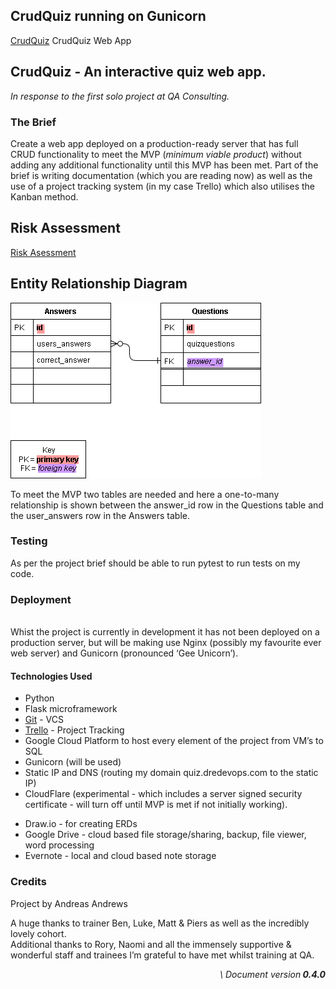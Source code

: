 ## CrudQuiz running on Gunicorn

[CrudQuiz](http://quiz.dredevops:5000) CrudQuiz Web App

## **CrudQuiz** - An __interactive__ quiz web app.

_In response to the first solo project at QA Consulting._


<!-- ### **Index**

<span style="text-decoration:underline;">Coming soon!</span> -->


### **The Brief**

Create a web app deployed on a production-ready server that has full CRUD functionality to meet the MVP (_minimum viable product_) without adding any additional functionality until this MVP has been met. Part of the brief is writing documentation (which you are reading now) as well as the use of a project tracking system (in my case Trello) which also utilises the Kanban method.




## Risk Assessment

[Risk Asessment](https://docs.google.com/document/d/e/2PACX-1vTrfSYyr-DdCGlFeKzCalICBrw_ku0WTiIBZj1q4u_WgoqHw3w1gg_Rl0veIr2TyJh_Sj0YZk62gJ6p/pub) 


## Entity Relationship Diagram


![ERD](assets/erd-2.png "Entity Relationship Diagram")


To meet the MVP two tables are needed and here a one-to-many relationship is shown between the answer_id row in the Questions table and the user_answers row in the Answers table.


### **Testing**

As per the project brief should be able to run pytest to run tests on my code.


### **Deployment**

 \
Whist the project is currently in development it has not been deployed on a production server, but will be making use Nginx (possibly my favourite ever web server) and Gunicorn (pronounced ‘Gee Unicorn’).


#### **Technologies Used**



*   Python
*   Flask microframework
*   [Git](https://github.com/dreops/crudquiz) - VCS
*   [Trello](https://trello.com/b/0sRfDybn/crudquiz-kanban) - Project Tracking
*   Google Cloud Platform to host every element of the project from VM’s to SQL
*   Gunicorn (will be used)
*   Static IP and DNS (routing my domain quiz.dredevops.com to the static IP)
*   CloudFlare (experimental - which includes a server signed security certificate - will turn off until MVP is met if not initially working).
<!-- *   Brotli (A CloudFlare feature "Speed up page load times for your visitor’s HTTPS traffic by applying Brotli compression.") will only work if https is configured (the port is open due to allowing HTTPS traffic on the VM) and the certificate has been issued on the domain by CloudFlare but the option to always use HTTPS is turned off for now until the MVP has been met and it's working via HTTP)
* If CloudFlare works then a countime timer will also appear on the site, and I wil 
 -->
* Draw.io - for creating ERDs
* Google Drive - cloud based file storage/sharing, backup, file viewer, word processing
* Evernote - local and cloud based note storage

### **Credits**

Project by Andreas Andrews

A huge thanks to trainer Ben, Luke, Matt & Piers as well as the incredibly lovely cohort. \
Additional thanks to Rory, Naomi and all the immensely supportive & wonderful staff and trainees I’m grateful to have met whilst training at QA.

<p style="text-align: right">
<em> \
Document version<strong>  0.4.0</strong></em></p>